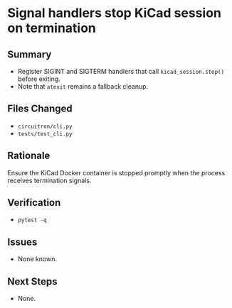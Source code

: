 # Signal handlers stop KiCad session on termination

## Summary
- Register SIGINT and SIGTERM handlers that call `kicad_session.stop()` before exiting.
- Note that `atexit` remains a fallback cleanup.

## Files Changed
- `circuitron/cli.py`
- `tests/test_cli.py`

## Rationale
Ensure the KiCad Docker container is stopped promptly when the process receives termination signals.

## Verification
- `pytest -q`

## Issues
- None known.

## Next Steps
- None.
